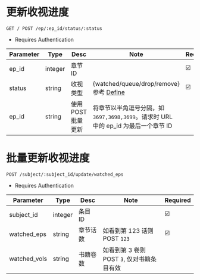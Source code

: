 # 更新收视进度


`GET / POST /ep/:ep_id/status/:status`

* Requires Authentication

| Parameter | Type | Desc | Note | Required  |
| ------------- | ------------- | ------------- | ------------- | ------------- |
| ep_id  | integer | 章节 ID |  | ☑️ |
| status  | string | 收视类型 | {watched/queue/drop/remove} 参考 [Define](./Define.md#ep-status)  | ☑️ |
| ep_id  | string | 使用 POST 批量更新 | 将章节以半角逗号分隔，如 `3697,3698,3699`。请求时 URL 中的 ep_id 为最后一个章节 ID  |  |


# 批量更新收视进度


`POST /subject/:subject_id/update/watched_eps`


* Requires Authentication

| Parameter | Type | Desc | Note | Required |
| ------------- | ------------- | ------------- | ------------- | ------------- |
| subject_id  | integer | 条目 ID |  | ☑️ |
| watched_eps  | string | 章节话数 | 如看到第 123 话则 POST `123`  | ☑️ |
| watched_vols  | string | 书籍卷数 | 如看到第 3 卷则 POST `3`, 仅对书籍条目有效  |  |

